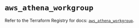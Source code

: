 # `aws_athena_workgroup`

Refer to the Terraform Registry for docs: [`aws_athena_workgroup`](https://registry.terraform.io/providers/hashicorp/aws/5.83.1/docs/resources/athena_workgroup).
